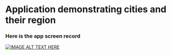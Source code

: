 # Application demonstrating cities and their region

### Here is the app screen record
[![IMAGE ALT TEXT HERE](https://img.youtube.com/vi/fInPL6f3pgc)](https://www.youtube.com/shorts/fInPL6f3pgc)
